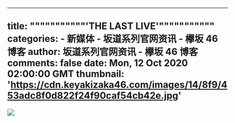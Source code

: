
---
title: """""""""""'THE LAST LIVE'"""""""""""
categories: 
    - 新媒体
    - 坂道系列官网资讯 - 欅坂 46 博客
author: 坂道系列官网资讯 - 欅坂 46 博客
comments: false
date: Mon, 12 Oct 2020 02:00:00 GMT
thumbnail: 'https://cdn.keyakizaka46.com/images/14/8f9/453adc8f0d822f24f90caf54cb42e.jpg'
---

<div>   
<img src="https://cdn.keyakizaka46.com/images/14/8f9/453adc8f0d822f24f90caf54cb42e.jpg" referrerpolicy="no-referrer">  
</div>
            